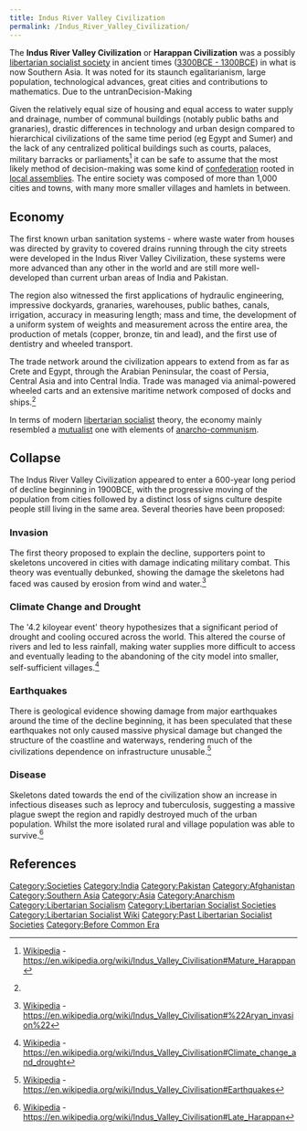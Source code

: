 ```yaml
---
title: Indus River Valley Civilization
permalink: /Indus_River_Valley_Civilization/
---
```


The **Indus River Valley Civilization** or **Harappan Civilization** was
a possibly [libertarian socialist
society](List_of_Libertarian_Socialist_Societies "wikilink") in ancient
times ([3300BCE -
1300BCE](Timeline_of_Libertarian_Socialism "wikilink")) in what is now
Southern Asia. It was noted for its staunch egalitarianism, large
population, technological advances, great cities and contributions to
mathematics. Due to the untranDecision-Making

Given the relatively equal size of housing and equal access to water
supply and drainage, number of communal buildings (notably public baths
and granaries), drastic differences in technology and urban design
compared to hierarchical civilizations of the same time period (eg Egypt
and Sumer) and the lack of any centralized political buildings such as
courts, palaces, military barracks or parliaments[^1] it can be safe to
assume that the most likely method of decision-making was some kind of
[confederation](confederation "wikilink") rooted in [local
assemblies](Democratic_Assembly "wikilink"). The entire society was
composed of more than 1,000 cities and towns, with many more smaller
villages and hamlets in between.

## Economy

The first known urban sanitation systems - where waste water from houses
was directed by gravity to covered drains running through the city
streets were developed in the Indus River Valley Civilization, these
systems were more advanced than any other in the world and are still
more well-developed than current urban areas of India and Pakistan.

The region also witnessed the first applications of hydraulic
engineering, impressive dockyards, granaries, warehouses, public bathes,
canals, irrigation, accuracy in measuring length; mass and time, the
development of a uniform system of weights and measurement across the
entire area, the production of metals (copper, bronze, tin and lead),
and the first use of dentistry and wheeled transport.

The trade network around the civilization appears to extend from as far
as Crete and Egypt, through the Arabian Peninsular, the coast of Persia,
Central Asia and into Central India. Trade was managed via
animal-powered wheeled carts and an extensive maritime network composed
of docks and ships.[^2]

In terms of modern [libertarian
socialist](Libertarian_Socialism "wikilink") theory, the economy mainly
resembled a [mutualist](Mutualism "wikilink") one with elements of
[anarcho-communism](Anarcho-Communism "wikilink").

## Collapse

The Indus River Valley Civilization appeared to enter a 600-year long
period of decline beginning in 1900BCE, with the progressive moving of
the population from cities followed by a distinct loss of signs culture
despite people still living in the same area. Several theories have been
proposed:

### Invasion

The first theory proposed to explain the decline, supporters point to
skeletons uncovered in cities with damage indicating military combat.
This theory was eventually debunked, showing the damage the skeletons
had faced was caused by erosion from wind and water.[^3]

### Climate Change and Drought

The '4.2 kiloyear event' theory hypothesizes that a significant period
of drought and cooling occured across the world. This altered the course
of rivers and led to less rainfall, making water supplies more difficult
to access and eventually leading to the abandoning of the city model
into smaller, self-sufficient villages.[^4]

### Earthquakes

There is geological evidence showing damage from major earthquakes
around the time of the decline beginning, it has been speculated that
these earthquakes not only caused massive physical damage but changed
the structure of the coastline and waterways, rendering much of the
civilizations dependence on infrastructure unusable.[^5]

### Disease

Skeletons dated towards the end of the civilization show an increase in
infectious diseases such as leprocy and tuberculosis, suggesting a
massive plague swept the region and rapidly destroyed much of the urban
population. Whilst the more isolated rural and village population was
able to survive.[^6]

## References

<references />

[Category:Societies](Category:Societies "wikilink")
[Category:India](Category:India "wikilink")
[Category:Pakistan](Category:Pakistan "wikilink")
[Category:Afghanistan](Category:Afghanistan "wikilink")
[Category:Southern Asia](Category:Southern_Asia "wikilink")
[Category:Asia](Category:Asia "wikilink")
[Category:Anarchism](Category:Anarchism "wikilink")
[Category:Libertarian
Socialism](Category:Libertarian_Socialism "wikilink")
[Category:Libertarian Socialist
Societies](Category:Libertarian_Socialist_Societies "wikilink")
[Category:Libertarian Socialist
Wiki](Category:Libertarian_Socialist_Wiki "wikilink") [Category:Past
Libertarian Socialist
Societies](Category:Past_Libertarian_Socialist_Societies "wikilink")
[Category:Before Common Era](Category:Before_Common_Era "wikilink")

[^1]: [Wikipedia](Wikipedia "wikilink") -
    <https://en.wikipedia.org/wiki/Indus_Valley_Civilisation#Mature_Harappan>

[^2]:

[^3]: [Wikipedia](Wikipedia "wikilink") -
    <https://en.wikipedia.org/wiki/Indus_Valley_Civilisation#%22Aryan_invasion%22>

[^4]: [Wikipedia](Wikipedia "wikilink") -
    <https://en.wikipedia.org/wiki/Indus_Valley_Civilisation#Climate_change_and_drought>

[^5]: [Wikipedia](Wikipedia "wikilink") -
    <https://en.wikipedia.org/wiki/Indus_Valley_Civilisation#Earthquakes>

[^6]: [Wikipedia](Wikipedia "wikilink") -
    <https://en.wikipedia.org/wiki/Indus_Valley_Civilisation#Late_Harappan>